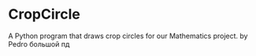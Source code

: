 # CropCircle
A Python program that draws crop circles for our Mathematics project.
by Pedro большой пд
